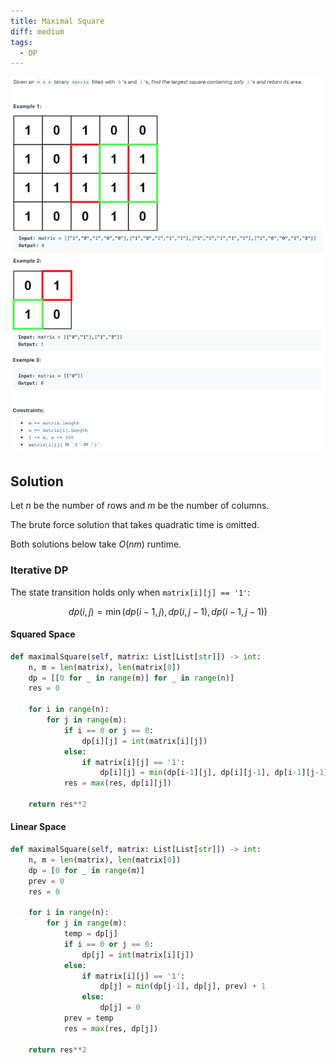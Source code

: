 ```yaml
---
title: Maximal Square
diff: medium
tags:
  - DP
---
```


<img class="medium-zoom" src="/algo/maximal-square.png" alt="https://leetcode.com/problems/maximal-square">

## Solution

Let $n$ be the number of rows and $m$ be the number of columns.

The brute force solution that takes quadratic time is omitted.

Both solutions below take $O(nm)$ runtime.

### Iterative DP

The state transition holds only when `matrix[i][j] == '1'`:

$$dp(i, j) = \min \left(dp(i-1, j), dp(i, j-1), dp(i-1, j-1) \right)$$

#### Squared Space

```py
def maximalSquare(self, matrix: List[List[str]]) -> int:
    n, m = len(matrix), len(matrix[0])
    dp = [[0 for _ in range(m)] for _ in range(n)]
    res = 0

    for i in range(n):
        for j in range(m):
            if i == 0 or j == 0:
                dp[i][j] = int(matrix[i][j])
            else:
                if matrix[i][j] == '1':
                    dp[i][j] = min(dp[i-1][j], dp[i][j-1], dp[i-1][j-1]) + 1
            res = max(res, dp[i][j])

    return res**2
```

#### Linear Space

```py
def maximalSquare(self, matrix: List[List[str]]) -> int:
    n, m = len(matrix), len(matrix[0])
    dp = [0 for _ in range(m)]
    prev = 0
    res = 0

    for i in range(n):
        for j in range(m):
            temp = dp[j]
            if i == 0 or j == 0:
                dp[j] = int(matrix[i][j])
            else:
                if matrix[i][j] == '1':
                    dp[j] = min(dp[j-1], dp[j], prev) + 1
                else:
                    dp[j] = 0
            prev = temp
            res = max(res, dp[j])

    return res**2
```
